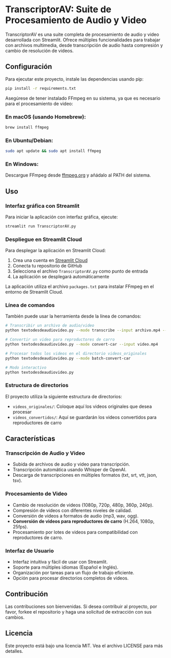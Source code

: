 # TranscriptorAV: Suite de Procesamiento de Audio y Video

TranscriptorAV es una suite completa de procesamiento de audio y video desarrollada con Streamlit. Ofrece múltiples funcionalidades para trabajar con archivos multimedia, desde transcripción de audio hasta compresión y cambio de resolución de videos.

## Configuración

Para ejecutar este proyecto, instale las dependencias usando pip:

```bash
pip install -r requirements.txt
```

Asegúrese de tener instalado FFmpeg en su sistema, ya que es necesario para el procesamiento de video:

### En macOS (usando Homebrew):
```bash
brew install ffmpeg
```

### En Ubuntu/Debian:
```bash
sudo apt update && sudo apt install ffmpeg
```

### En Windows:
Descargue FFmpeg desde [ffmpeg.org](https://ffmpeg.org/download.html) y añádalo al PATH del sistema.

## Uso

### Interfaz gráfica con Streamlit

Para iniciar la aplicación con interfaz gráfica, ejecute:

```bash
streamlit run TranscriptorAV.py
```

### Despliegue en Streamlit Cloud

Para desplegar la aplicación en Streamlit Cloud:

1. Crea una cuenta en [Streamlit Cloud](https://streamlit.io/cloud)
2. Conecta tu repositorio de GitHub
3. Selecciona el archivo `TranscriptorAV.py` como punto de entrada
4. La aplicación se desplegará automáticamente

La aplicación utiliza el archivo `packages.txt` para instalar FFmpeg en el entorno de Streamlit Cloud.

### Línea de comandos

También puede usar la herramienta desde la línea de comandos:

```bash
# Transcribir un archivo de audio/video
python textodesdeaudiovideo.py --mode transcribe --input archivo.mp4 --model small

# Convertir un video para reproductores de carro
python textodesdeaudiovideo.py --mode convert-car --input video.mp4

# Procesar todos los videos en el directorio videos_originales
python textodesdeaudiovideo.py --mode batch-convert-car

# Modo interactivo
python textodesdeaudiovideo.py
```

### Estructura de directorios

El proyecto utiliza la siguiente estructura de directorios:

- `videos_originales/`: Coloque aquí los videos originales que desea procesar
- `videos_convertidos/`: Aquí se guardarán los videos convertidos para reproductores de carro


## Características

### Transcripción de Audio y Video
- Subida de archivos de audio y video para transcripción.
- Transcripción automática usando Whisper de OpenAI.
- Descarga de transcripciones en múltiples formatos (txt, srt, vtt, json, tsv).

### Procesamiento de Video
- Cambio de resolución de videos (1080p, 720p, 480p, 360p, 240p).
- Compresión de videos con diferentes niveles de calidad.
- Conversión de videos a formatos de audio (mp3, wav, ogg).
- **Conversión de videos para reproductores de carro** (H.264, 1080p, 25fps).
- Procesamiento por lotes de videos para compatibilidad con reproductores de carro.

### Interfaz de Usuario
- Interfaz intuitiva y fácil de usar con Streamlit.
- Soporte para múltiples idiomas (Español e Inglés).
- Organización por tareas para un flujo de trabajo eficiente.
- Opción para procesar directorios completos de videos.

## Contribución

Las contribuciones son bienvenidas. Si desea contribuir al proyecto, por favor, forkee el repositorio y haga una solicitud de extracción con sus cambios.

## Licencia

Este proyecto está bajo una licencia MIT. Vea el archivo LICENSE para más detalles.